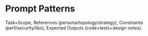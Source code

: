 # Prompt Patterns
Task+Scope, References (persona/topology/strategy), Constraints (perf/security/libs), Expected Outputs (code+tests+design notes).
